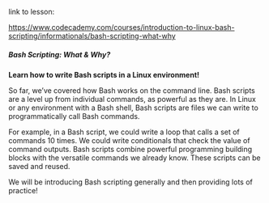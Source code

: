 link to lesson:

https://www.codecademy.com/courses/introduction-to-linux-bash-scripting/informationals/bash-scripting-what-why


##### Bash Scripting: What & Why?

**Learn how to write Bash scripts in a Linux environment!**

So far, we’ve covered how Bash works on the command line. Bash scripts are a level up from individual commands, as powerful as they are. In Linux or any environment with a Bash shell, Bash scripts are files we can write to programmatically call Bash commands.

For example, in a Bash script, we could write a loop that calls a set of commands 10 times. We could write conditionals that check the value of command outputs. Bash scripts combine powerful programming building blocks with the versatile commands we already know. These scripts can be saved and reused.

We will be introducing Bash scripting generally and then providing lots of practice!
